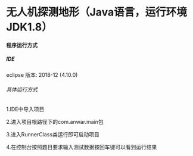 # 无人机探测地形（Java语言，运行环境JDK1.8）  

#### 程序运行方式  
##### IDE  
eclipse 版本: 2018-12 (4.10.0)  
###### 具体运行方式  
1.IDE中导入项目  

2.进入项目根路径下的com.anwar.main包  

3.进入RunnerClass类运行即可启动项目  

4.在控制台按照题目要求输入测试数据按回车键可以看到运行结果  


